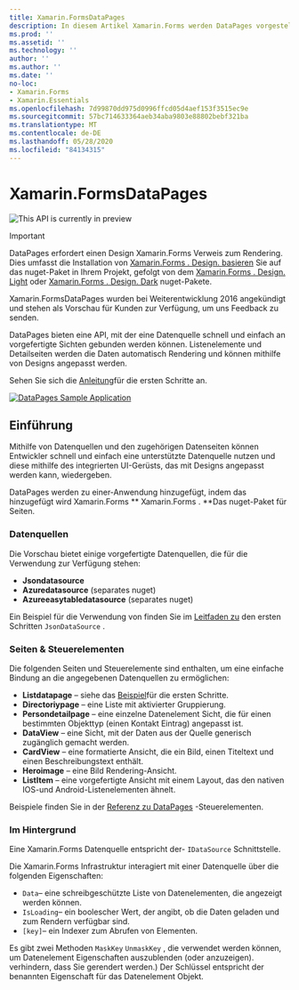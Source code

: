 ```yaml
---
title: Xamarin.FormsDataPages
description: In diesem Artikel Xamarin.Forms werden DataPages vorgestellt, die eine API bereitstellen, mit der eine Datenquelle schnell und einfach an vorgefertigte Sichten gebunden werden kann.
ms.prod: ''
ms.assetid: ''
ms.technology: ''
author: ''
ms.author: ''
ms.date: ''
no-loc:
- Xamarin.Forms
- Xamarin.Essentials
ms.openlocfilehash: 7d99870dd975d0996ffcd05d4aef153f3515ec9e
ms.sourcegitcommit: 57bc714633364aeb34aba9803e88802bebf321ba
ms.translationtype: MT
ms.contentlocale: de-DE
ms.lasthandoff: 05/28/2020
ms.locfileid: "84134315"
---
```

# <a name="xamarinforms-datapages"></a>Xamarin.FormsDataPages

![](~/media/shared/preview.png "This API is currently in preview")

> [!IMPORTANT]
> DataPages erfordert einen Design Xamarin.Forms Verweis zum Rendering. Dies umfasst die Installation von [ Xamarin.Forms . Design. basieren](https://www.nuget.org/packages/Xamarin.Forms.Theme.Base/) Sie auf das nuget-Paket in Ihrem Projekt, gefolgt von dem [ Xamarin.Forms . Design. Light](https://www.nuget.org/packages/Xamarin.Forms.Theme.Light/) oder [ Xamarin.Forms . Design. Dark](https://www.nuget.org/packages/Xamarin.Forms.Theme.Dark/) nuget-Pakete.

Xamarin.FormsDataPages wurden bei Weiterentwicklung 2016 angekündigt und stehen als Vorschau für Kunden zur Verfügung, um uns Feedback zu senden.

DataPages bieten eine API, mit der eine Datenquelle schnell und einfach an vorgefertigte Sichten gebunden werden können. Listenelemente und Detailseiten werden die Daten automatisch Rendering und können mithilfe von Designs angepasst werden.

Sehen Sie sich die [Anleitung](get-started.md)für die ersten Schritte an.

[![](images/demo-sml.png "DataPages Sample Application")](images/demo.png#lightbox "DataPages Sample Application")

## <a name="introduction"></a>Einführung

Mithilfe von Datenquellen und den zugehörigen Datenseiten können Entwickler schnell und einfach eine unterstützte Datenquelle nutzen und diese mithilfe des integrierten UI-Gerüsts, das mit Designs angepasst werden kann, wiedergeben.

DataPages werden zu einer-Anwendung hinzugefügt, indem das hinzugefügt wird Xamarin.Forms ** Xamarin.Forms . **Das nuget-Paket für Seiten.

### <a name="data-sources"></a>Datenquellen

Die Vorschau bietet einige vorgefertigte Datenquellen, die für die Verwendung zur Verfügung stehen:

* **Jsondatasource**
* **Azuredatasource** (separates nuget)
* **Azureeasytabledatasource** (separates nuget)

Ein Beispiel für die Verwendung von finden Sie im [Leitfaden zu](get-started.md) den ersten Schritten `JsonDataSource` .

### <a name="pages--controls"></a>Seiten & Steuerelementen

Die folgenden Seiten und Steuerelemente sind enthalten, um eine einfache Bindung an die angegebenen Datenquellen zu ermöglichen:

* **Listdatapage** – siehe das [Beispiel](get-started.md)für die ersten Schritte.
* **Directoriypage** – eine Liste mit aktivierter Gruppierung.
* **Persondetailpage** – eine einzelne Datenelement Sicht, die für einen bestimmten Objekttyp (einen Kontakt Eintrag) angepasst ist.
* **DataView** – eine Sicht, mit der Daten aus der Quelle generisch zugänglich gemacht werden.
* **CardView** – eine formatierte Ansicht, die ein Bild, einen Titeltext und einen Beschreibungstext enthält.
* **Heroimage** – eine Bild Rendering-Ansicht.
* **ListItem** – eine vorgefertigte Ansicht mit einem Layout, das den nativen IOS-und Android-Listenelementen ähnelt.

Beispiele finden Sie in der [Referenz zu DataPages](controls.md) -Steuerelementen.

### <a name="under-the-hood"></a>Im Hintergrund

Eine Xamarin.Forms Datenquelle entspricht der- `IDataSource` Schnittstelle.

Die Xamarin.Forms Infrastruktur interagiert mit einer Datenquelle über die folgenden Eigenschaften:

* `Data`– eine schreibgeschützte Liste von Datenelementen, die angezeigt werden können.
* `IsLoading`– ein boolescher Wert, der angibt, ob die Daten geladen und zum Rendern verfügbar sind.
* `[key]`– ein Indexer zum Abrufen von Elementen.

Es gibt zwei Methoden `MaskKey` `UnmaskKey` , die verwendet werden können, um Datenelement Eigenschaften auszublenden (oder anzuzeigen). verhindern, dass Sie gerendert werden.)
Der Schlüssel entspricht der benannten Eigenschaft für das Datenelement Objekt.
